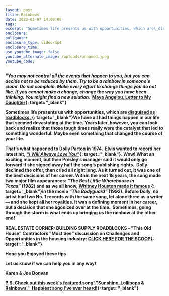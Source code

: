 ```yaml
---
layout: post
title: Rainbows
date: 2022-03-07 14:09:09
tags:
excerpt: "Sometimes life presents us with opportunities, which are\_disguised as roadblocks.\_"
enclosure:
pullquote:
enclosure_type: video/mp4
enclosure_time:
use_youtube_image: false
youtube_alternate_image: /uploads/unnamed.jpeg
youtube_code:
---
```

***"You may not control all the events that happen to you, but you can decide not to be reduced by them. Try to be a rainbow in someone's cloud. Do not complain. Make every effort to change things you do not like. If you cannot make a change, change the way you have been thinking. You might find a new solution. &nbsp;*****[Maya Angelou, Letter to My Daughter](https://t.e2ma.net/click/xqzthe/hmthfkv/dft5ei){: target="_blank"}**

**Sometimes life presents us with opportunities, which are&nbsp;[disguised as roadblocks.&nbsp;](https://t.e2ma.net/click/xqzthe/hmthfkv/t7t5ei){: target="_blank"}We have all had things happen in our life that seemed devastating at the time. Years later, however, you can look back and realize that those tough times really were the catalyst that led to something wonderful. Maybe even something that changed the course of your life.**

**That’s what happened to Dolly Parton in 1974. &nbsp;Elvis wanted to record her latest hit,&nbsp;[*“I Will Always Love You”*](https://t.e2ma.net/click/xqzthe/hmthfkv/9zu5ei){: target="_blank"}. Wow\! What an exciting moment, but then Presley’s manager said it would only go forward if she signed away half the song’s publishing rights. &nbsp;Dolly declined the offer, then cried all night long. As it turned out, it was one of the best decisions of her career. Within the next 18 years, the song made two major film appearances:&nbsp;*“The Best Little Whorehouse in Texas”*&nbsp;(1982) and as we all know,&nbsp;[Whitney Houston made it famous&nbsp;](https://t.e2ma.net/click/xqzthe/hmthfkv/psv5ei){: target="_blank"}in the movie&nbsp;*“The Bodyguard”*&nbsp;(1992). Before Dolly, no artist had two No. 1 records with the same song, let alone three as a writer — and she kept all her royalties. It was a defining moment in her career, but a decision that she agonized over at the time.&nbsp; Sometimes, going through the storm is what ends up bringing us the rainbow at the other end\!&nbsp;**

**REAL ESTATE CORNER: BUILDING SUPPLY ROADBLOCKS - "This Old House" Contractors "Must See" discussion on Challenges and Opportunities in the housing industry:&nbsp;[CLICK HERE FOR THE SCOOP](https://t.e2ma.net/click/xqzthe/hmthfkv/5kw5ei){: target="_blank"}**

**Hope you Enjoyed these tips**

**Let us know if we can help you in any way\!&nbsp;**

**Karen & Joe Donvan&nbsp;**

**[P.S. Check out this week's featured song\! "Sunshine, Lollipops & Rainbows."&nbsp; Happiest song I've ever heard\!](https://t.e2ma.net/click/xqzthe/hmthfkv/ldx5ei){: target="_blank"}**
